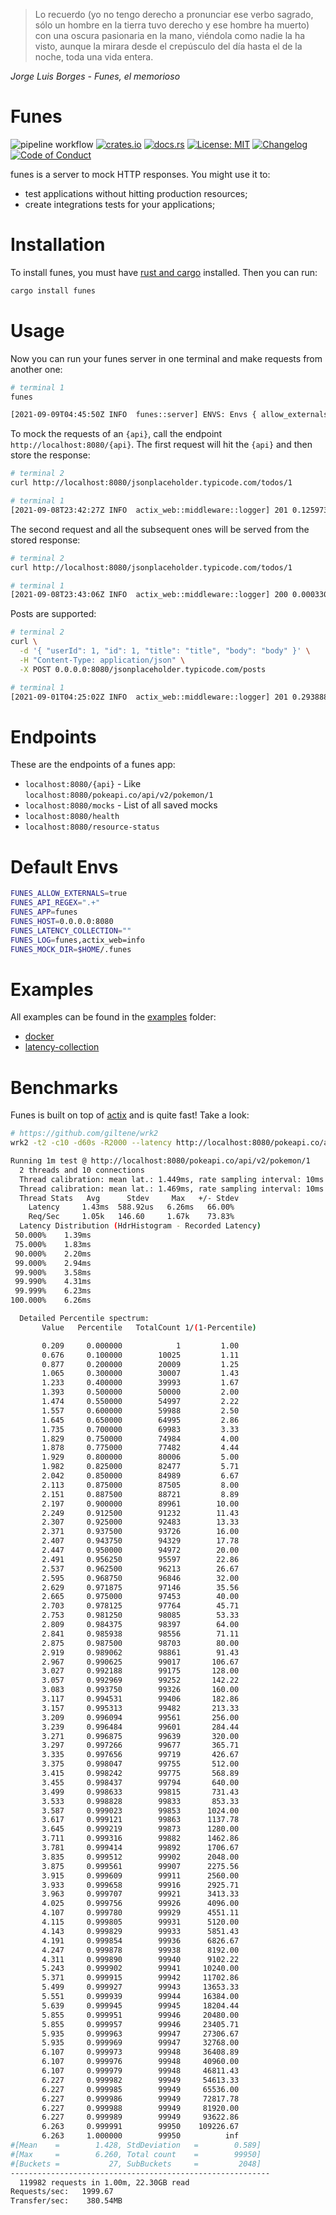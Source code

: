 > Lo recuerdo (yo no tengo derecho a pronunciar ese verbo sagrado, sólo un
> hombre en la tierra tuvo derecho y ese hombre ha muerto) con una oscura
> pasionaria en la mano, viéndola como nadie la ha visto, aunque la mirara desde
> el crepúsculo del día hasta el de la noche, toda una vida entera.

*Jorge Luis Borges - Funes, el memorioso*

# Funes

![pipeline workflow](https://github.com/rodmoioliveira/funes/actions/workflows/ci.yml/badge.svg)
[![crates.io](https://img.shields.io/crates/v/funes.svg)](https://crates.io/crates/funes)
[![docs.rs](https://docs.rs/funes/badge.svg)](https://docs.rs/funes)
[![License: MIT](https://img.shields.io/badge/License-MIT-blue.svg)](https://github.com/rodmoioliveira/funes/blob/main/LICENSE)
[![Changelog](https://camo.githubusercontent.com/4d89fc2186d69bdbb2c6ea6cb54ab16915be5e5e0b63a393e87a75741f1baa8c/68747470733a2f2f696d672e736869656c64732e696f2f62616467652f6368616e67656c6f672d4348414e47454c4f472e6d642d253233453035373335)](https://github.com/rodmoioliveira/funes/blob/main/CHANGELOG.md)
[![Code of Conduct](https://img.shields.io/badge/code-of%20conduct-blue.svg)](https://github.com/rodmoioliveira/funes/blob/main/CODE_OF_CONDUCT.md)

funes is a server to mock HTTP responses. You might use it to:

- test applications without hitting production resources;
- create integrations tests for your applications;

# Installation

To install funes, you must have [rust and
cargo](https://www.rust-lang.org/tools/install) installed. Then you can run:

```sh
cargo install funes
```

# Usage

Now you can run your funes server in one terminal and make requests from another
one:

```sh
# terminal 1
funes

[2021-09-09T04:45:50Z INFO  funes::server] ENVS: Envs { allow_externals: true, api_regex: ".+", h_server: "funes", h_user_agent: "funes", latency_collection: "none", latency_enable: false, localhost: "0.0.0.0:8080", log: "funes,actix_web=info", mock_dir: "/Users/rodolfo.moi/.funes" }, LATENCY_COLLECTION: {}
```

To mock the requests of an `{api}`, call the endpoint
`http://localhost:8080/{api}`. The first request will hit the `{api}` and then
store the response:

```sh
# terminal 2
curl http://localhost:8080/jsonplaceholder.typicode.com/todos/1

# terminal 1
[2021-09-08T23:42:27Z INFO  actix_web::middleware::logger] 201 0.125973 GET /jsonplaceholder.typicode.com/todos/1 HTTP/1.1 curl/7.64.1 bytes:66
```

The second request and all the subsequent ones will be served from the stored
response:

```sh
# terminal 2
curl http://localhost:8080/jsonplaceholder.typicode.com/todos/1

# terminal 1
[2021-09-08T23:43:06Z INFO  actix_web::middleware::logger] 200 0.000330 GET /jsonplaceholder.typicode.com/todos/1 HTTP/1.1 curl/7.64.1 bytes:66
```

Posts are supported:

```sh
# terminal 2
curl \
  -d '{ "userId": 1, "id": 1, "title": "title", "body": "body" }' \
  -H "Content-Type: application/json" \
  -X POST 0.0.0.0:8080/jsonplaceholder.typicode.com/posts

# terminal 1
[2021-09-01T04:25:02Z INFO  actix_web::middleware::logger] 201 0.293888 POST /jsonplaceholder.typicode.com/posts HTTP/1.1 curl/7.64.1 bytes:51
```

# Endpoints

These are the endpoints of a funes app:

- `localhost:8080/{api}` - Like `localhost:8080/pokeapi.co/api/v2/pokemon/1`
- `localhost:8080/mocks` - List of all saved mocks
- `localhost:8080/health`
- `localhost:8080/resource-status`

# Default Envs

```sh
FUNES_ALLOW_EXTERNALS=true
FUNES_API_REGEX=".+"
FUNES_APP=funes
FUNES_HOST=0.0.0.0:8080
FUNES_LATENCY_COLLECTION=""
FUNES_LOG=funes,actix_web=info
FUNES_MOCK_DIR=$HOME/.funes
```

# Examples

All examples can be found in the
[examples](https://github.com/rodmoioliveira/funes/tree/main/examples) folder:

- [docker](https://github.com/rodmoioliveira/funes/tree/main/examples/docker)
- [latency-collection](https://github.com/rodmoioliveira/funes/tree/main/examples/latency-collection)

# Benchmarks

Funes is built on top of [actix](https://actix.rs/) and is quite fast! Take a
look:

```sh
# https://github.com/giltene/wrk2
wrk2 -t2 -c10 -d60s -R2000 --latency http://localhost:8080/pokeapi.co/api/v2/pokemon/1

Running 1m test @ http://localhost:8080/pokeapi.co/api/v2/pokemon/1
  2 threads and 10 connections
  Thread calibration: mean lat.: 1.449ms, rate sampling interval: 10ms
  Thread calibration: mean lat.: 1.469ms, rate sampling interval: 10ms
  Thread Stats   Avg      Stdev     Max   +/- Stdev
    Latency     1.43ms  588.92us   6.26ms   66.00%
    Req/Sec     1.05k   146.60     1.67k    73.83%
  Latency Distribution (HdrHistogram - Recorded Latency)
 50.000%    1.39ms
 75.000%    1.83ms
 90.000%    2.20ms
 99.000%    2.94ms
 99.900%    3.58ms
 99.990%    4.31ms
 99.999%    6.23ms
100.000%    6.26ms

  Detailed Percentile spectrum:
       Value   Percentile   TotalCount 1/(1-Percentile)

       0.209     0.000000            1         1.00
       0.676     0.100000        10025         1.11
       0.877     0.200000        20009         1.25
       1.065     0.300000        30007         1.43
       1.233     0.400000        39993         1.67
       1.393     0.500000        50000         2.00
       1.474     0.550000        54997         2.22
       1.557     0.600000        59988         2.50
       1.645     0.650000        64995         2.86
       1.735     0.700000        69983         3.33
       1.829     0.750000        74984         4.00
       1.878     0.775000        77482         4.44
       1.929     0.800000        80006         5.00
       1.982     0.825000        82477         5.71
       2.042     0.850000        84989         6.67
       2.113     0.875000        87505         8.00
       2.151     0.887500        88721         8.89
       2.197     0.900000        89961        10.00
       2.249     0.912500        91232        11.43
       2.307     0.925000        92483        13.33
       2.371     0.937500        93726        16.00
       2.407     0.943750        94329        17.78
       2.447     0.950000        94972        20.00
       2.491     0.956250        95597        22.86
       2.537     0.962500        96213        26.67
       2.595     0.968750        96846        32.00
       2.629     0.971875        97146        35.56
       2.665     0.975000        97453        40.00
       2.703     0.978125        97764        45.71
       2.753     0.981250        98085        53.33
       2.809     0.984375        98397        64.00
       2.841     0.985938        98556        71.11
       2.875     0.987500        98703        80.00
       2.919     0.989062        98861        91.43
       2.967     0.990625        99017       106.67
       3.027     0.992188        99175       128.00
       3.057     0.992969        99252       142.22
       3.083     0.993750        99326       160.00
       3.117     0.994531        99406       182.86
       3.157     0.995313        99482       213.33
       3.209     0.996094        99561       256.00
       3.239     0.996484        99601       284.44
       3.271     0.996875        99639       320.00
       3.297     0.997266        99677       365.71
       3.335     0.997656        99719       426.67
       3.375     0.998047        99755       512.00
       3.415     0.998242        99775       568.89
       3.455     0.998437        99794       640.00
       3.499     0.998633        99815       731.43
       3.533     0.998828        99833       853.33
       3.587     0.999023        99853      1024.00
       3.617     0.999121        99863      1137.78
       3.645     0.999219        99873      1280.00
       3.711     0.999316        99882      1462.86
       3.781     0.999414        99892      1706.67
       3.835     0.999512        99902      2048.00
       3.875     0.999561        99907      2275.56
       3.915     0.999609        99911      2560.00
       3.933     0.999658        99916      2925.71
       3.963     0.999707        99921      3413.33
       4.025     0.999756        99926      4096.00
       4.107     0.999780        99929      4551.11
       4.115     0.999805        99931      5120.00
       4.143     0.999829        99933      5851.43
       4.191     0.999854        99936      6826.67
       4.247     0.999878        99938      8192.00
       4.311     0.999890        99940      9102.22
       5.243     0.999902        99941     10240.00
       5.371     0.999915        99942     11702.86
       5.499     0.999927        99943     13653.33
       5.551     0.999939        99944     16384.00
       5.639     0.999945        99945     18204.44
       5.855     0.999951        99946     20480.00
       5.855     0.999957        99946     23405.71
       5.935     0.999963        99947     27306.67
       5.935     0.999969        99947     32768.00
       6.107     0.999973        99948     36408.89
       6.107     0.999976        99948     40960.00
       6.107     0.999979        99948     46811.43
       6.227     0.999982        99949     54613.33
       6.227     0.999985        99949     65536.00
       6.227     0.999986        99949     72817.78
       6.227     0.999988        99949     81920.00
       6.227     0.999989        99949     93622.86
       6.263     0.999991        99950    109226.67
       6.263     1.000000        99950          inf
#[Mean    =        1.428, StdDeviation   =        0.589]
#[Max     =        6.260, Total count    =        99950]
#[Buckets =           27, SubBuckets     =         2048]
----------------------------------------------------------
  119982 requests in 1.00m, 22.30GB read
Requests/sec:   1999.67
Transfer/sec:    380.54MB
```
